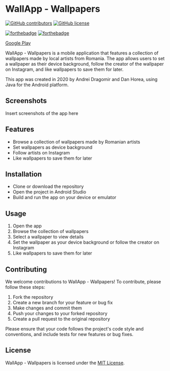 # WallApp - Wallpapers

[![GitHub contributors](https://img.shields.io/github/contributors/andr-drgm/WallApp-Wallpaper?style=flat-square)](https://github.com/andr-drgm/WallApp-Wallpaper/graphs/contributors)
[![GitHub license](https://img.shields.io/github/license/<username>/<repo-name>?style=flat-square)](https://github.com/<username>/<repo-name>/blob/master/LICENSE)

[![forthebadge](https://forthebadge.com/images/badges/built-for-android.svg)](https://forthebadge.com)
[![forthebadge](https://forthebadge.com/images/badges/made-with-java.svg)](https://forthebadge.com)

[Google Play](https://play.google.com/store/apps/details?id=com.adrw.wallappwallpaper)

WallApp - Wallpapers is a mobile application that features a collection of wallpapers made by local artists from Romania. The app allows users to set a wallpaper as their device background, follow the creator of the wallpaper on Instagram, and like wallpapers to save them for later.

This app was created in 2020 by Andrei Dragomir and Dan Horea, using Java for the Android platform.

## Screenshots

Insert screenshots of the app here

## Features

- Browse a collection of wallpapers made by Romanian artists
- Set wallpapers as device background
- Follow artists on Instagram
- Like wallpapers to save them for later

## Installation

- Clone or download the repository
- Open the project in Android Studio
- Build and run the app on your device or emulator

## Usage

1. Open the app
2. Browse the collection of wallpapers
3. Select a wallpaper to view details
4. Set the wallpaper as your device background or follow the creator on Instagram
5. Like wallpapers to save them for later

## Contributing

We welcome contributions to WallApp - Wallpapers! To contribute, please follow these steps:

1. Fork the repository
2. Create a new branch for your feature or bug fix
3. Make changes and commit them
4. Push your changes to your forked repository
5. Create a pull request to the original repository

Please ensure that your code follows the project's code style and conventions, and include tests for new features or bug fixes.

## License

WallApp - Wallpapers is licensed under the [MIT License](https://github.com/<username>/<repo-name>/blob/master/LICENSE).
